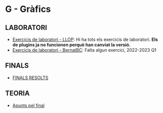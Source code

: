 # G - Gràfics

## LABORATORI

- [Exercicis de laboratori - LLOP](https://github.com/llop/GRAU-G/tree/master/VS-FS): Hi ha tots els exercicis de laboratori. **Els de plugins ja no funcionen perquè han canviat la versió.**
- [Exercicis de laboratori - BernatBC](https://github.com/BernatBC/G): Falta algun exercici, 2022-2023 Q1

## FINALS

- [FINALS RESOLTS](FinalsResolts)

## TEORIA

- [Apunts pel final](Teoria)
